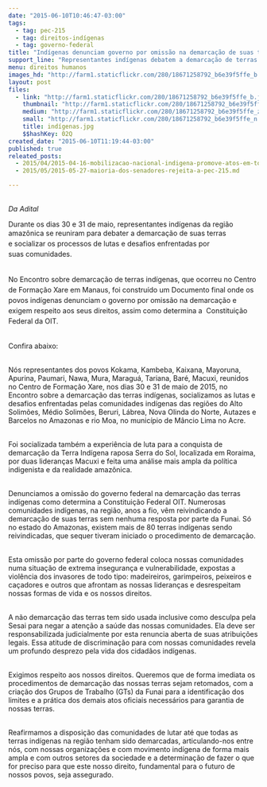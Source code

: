 ```yaml
---
date: "2015-06-10T10:46:47-03:00"
tags:
  - tag: pec-215
  - tag: direitos-indígenas
  - tag: governo-federal
title: "Indígenas denunciam governo por omissão na demarcação de suas terras "
support_line: "Representantes indígenas debatem a demarcação de terras e constroem documento exigindo respeito aos seus direitos, assim como determina a  Constituição Federal da OIT."
menu: direitos humanos
images_hd: "http://farm1.staticflickr.com/280/18671258792_b6e39f5ffe_b.jpg"
layout: post
files:
  - link: "http://farm1.staticflickr.com/280/18671258792_b6e39f5ffe_b.jpg"
    thumbnail: "http://farm1.staticflickr.com/280/18671258792_b6e39f5ffe_t.jpg"
    medium: "http://farm1.staticflickr.com/280/18671258792_b6e39f5ffe_z.jpg"
    small: "http://farm1.staticflickr.com/280/18671258792_b6e39f5ffe_n.jpg"
    title: indígenas.jpg
    $$hashKey: 02Q
created_date: "2015-06-10T11:19:44-03:00"
published: true
releated_posts:
  - 2015/04/2015-04-16-mobilizacao-nacional-indigena-promove-atos-em-todo-o-pais.md
  - 2015/05/2015-05-27-maioria-dos-senadores-rejeita-a-pec-215.md

---
```

<p><br />
<em>Da Adital</em></p>

<p>Durante os dias 30 e 31 de maio, representantes ind&iacute;genas&nbsp;da regi&atilde;o amaz&ocirc;nica se reuniram para debater a demarca&ccedil;&atilde;o&nbsp;<span style="line-height: 20.7999992370605px;">de suas&nbsp;terras e&nbsp;socializar os processos de&nbsp;lutas e desafios enfrentadas por suas&nbsp;comunidades.</span></p>

<p><br />
<span style="line-height: 20.7999992370605px;">No Encontro sobre demarca&ccedil;&atilde;o de terras ind&iacute;genas,&nbsp;que ocorreu no Centro de Forma&ccedil;&atilde;o Xare em Manaus,&nbsp;foi constru&iacute;do um&nbsp;Documento final onde os povos ind&iacute;genas denunciam&nbsp;</span>o governo por omiss&atilde;o&nbsp;na demarca&ccedil;&atilde;o <span style="line-height: 20.7999992370605px;">e exigem&nbsp;respeito aos seus direitos, assim como determina a &nbsp;Constitui&ccedil;&atilde;o Federal da OIT.&nbsp;</span></p>

<p><br />
Confira abaixo:&nbsp;</p>

<p><br />
N&oacute;s representantes dos povos Kokama, Kambeba, Kaixana, Mayoruna, Apurina, Paumari, Nawa, Mura, Maragu&aacute;, Tariana, Bar&eacute;, Macuxi, reunidos no Centro de Forma&ccedil;&atilde;o Xare, nos dias 30 e 31 de maio de 2015, no Encontro sobre a demarca&ccedil;&atilde;o das terras ind&iacute;genas, socializamos as lutas e desafios enfrentadas pelas comunidades ind&iacute;genas das regi&otilde;es do Alto Solim&otilde;es, M&eacute;dio Solim&otilde;es, Beruri, L&aacute;brea, Nova Olinda do Norte, Autazes e Barcelos no Amazonas e rio Moa, no munic&iacute;pio de M&acirc;ncio Lima no Acre.</p>

<p><br />
Foi socializada tamb&eacute;m a experi&ecirc;ncia de luta para a conquista de demarca&ccedil;&atilde;o da Terra Ind&iacute;gena raposa Serra do Sol, localizada em Roraima, por duas lideran&ccedil;as Macuxi e feita uma an&aacute;lise mais ampla da pol&iacute;tica indigenista e da realidade amaz&ocirc;nica.</p>

<p><br />
Denunciamos a omiss&atilde;o do governo federal na demarca&ccedil;&atilde;o das terras ind&iacute;genas como determina a Constitui&ccedil;&atilde;o Federal OIT. Numerosas comunidades ind&iacute;genas, na regi&atilde;o, anos a fio, v&ecirc;m reivindicando a demarca&ccedil;&atilde;o de suas terras sem nenhuma resposta por parte da Funai. S&oacute; no estado do Amazonas, existem mais de 80 terras ind&iacute;genas sendo reivindicadas, que sequer tiveram iniciado o procedimento de demarca&ccedil;&atilde;o.</p>

<p><br />
Esta omiss&atilde;o por parte do governo federal coloca nossas comunidades numa situa&ccedil;&atilde;o de extrema inseguran&ccedil;a e vulnerabilidade, expostas a viol&ecirc;ncia dos invasores de todo tipo: madeireiros, garimpeiros, peixeiros e ca&ccedil;adores e outros que afrontam as nossas lideran&ccedil;as e desrespeitam nossas formas de vida e os nossos direitos.</p>

<p><br />
A n&atilde;o demarca&ccedil;&atilde;o das terras tem sido usada inclusive como desculpa pela Sesai para negar a aten&ccedil;&atilde;o a sa&uacute;de das nossas comunidades. Ela deve ser responsabilizada judicialmente por esta renuncia aberta de suas atribui&ccedil;&otilde;es legais. Essa atitude de discrimina&ccedil;&atilde;o para com nossas comunidades revela um profundo desprezo pela vida dos cidad&atilde;os ind&iacute;genas.</p>

<p><br />
Exigimos respeito aos nossos direitos. Queremos que de forma imediata os procedimentos de demarca&ccedil;&atilde;o das nossas terras sejam retomados, com a cria&ccedil;&atilde;o dos Grupos de Trabalho (GTs) da Funai para a identifica&ccedil;&atilde;o dos limites e a pr&aacute;tica dos demais atos oficiais necess&aacute;rios para garantia de nossas terras.</p>

<p><br />
Reafirmamos a disposi&ccedil;&atilde;o das comunidades de lutar at&eacute; que todas as terras ind&iacute;genas na regi&atilde;o tenham sido demarcadas, articulando-nos entre n&oacute;s, com nossas organiza&ccedil;&otilde;es e com movimento ind&iacute;gena de forma mais ampla e com outros setores da sociedade e a determina&ccedil;&atilde;o de fazer o que for preciso para que este nosso direito, fundamental para o futuro de nossos povos, seja assegurado.</p>
